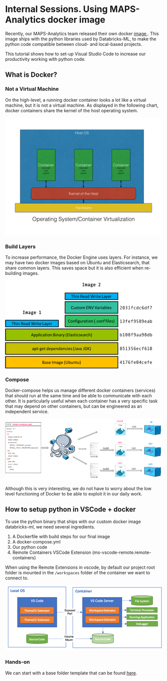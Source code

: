 # Internal Sessions. Using MAPS-Analytics docker image

Recently, our MAPS-Analytics team released their own docker [image ](https://hub.docker.com/r/mapsanalyticsmetrics/databricks-ml). This image ships with the python libraries used by Databricks-ML, to make the python code compatible between cloud- and local-based projects.

This tutorial shows how to set-up Visual Studio Code to increase our productivity working with python code.

## What is Docker?

### Not a Virtual Machine

On the high-level, a running docker container looks a lot like a virtual machine, but it is not a virtual machine. As displayed in the following chart, docker containers share the kernel of the host operating system. 

![](figs/soe8E.jpg)


### Build Layers

To increase performance, the Docker Engine uses layers. For instance, we may have two docker images based on Ubuntu and Elasticsearch, that share common layers. This saves space but it is also efficient when re-building images.

![](figs/layers.png)

### Compose

Docker-compose helps us manage different docker containers (services) that should run at the same time and be able to communicate with each other. It is particularly useful when each container has a very specific task that may depend on other containers, but can be engineered as an independent service.

![](figs/compose.png)

Although this is very interesting, we do not have to worry about the low level functioning of Docker to be able to exploit it in our daily work.

## How to setup python in VSCode + docker

To use the python binary that ships with our custom docker image databricks-ml, 
we need several ingredients.

1. A Dockerfile with build steps for our final image
2. A docker-compose.yml
3. Our python code
4. Remote Containers VSCode Extension (ms-vscode-remote.remote-containers)


When using the Remote Extensions in vscode, by default our project root folder is mounted in the `/workspaces` folder of the container we want to connect to.

![](figs/vscode.webp)

### Hands-on

We can start with a base folder template that can be found [here](https://github.com/juancarloslaria-tomtom/docker-vscode-python).